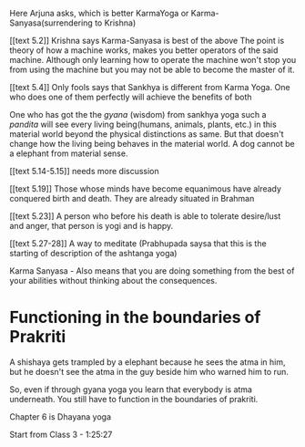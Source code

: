 Here Arjuna asks, which is better KarmaYoga or Karma-Sanyasa(surrendering to Krishna)

[[text 5.2]] Krishna says Karma-Sanyasa is best of the above
The point is theory of how a machine works, makes you better operators of the said machine. Although only learning how to operate the machine won't stop you from using the machine but you may not be able to become the master of it. 

[[text 5.4]] Only fools says that Sankhya is different from Karma Yoga. One who does one of them perfectly will achieve the benefits of both 

One who has got the the *gyana* (wisdom) from sankhya yoga such a *pandita* will see every living being(humans, animals, plants, etc.) in this material world beyond the physical distinctions as same. But that doesn't change how the living being behaves in the material world. A dog cannot be a elephant from material sense. 

[[text 5.14-5.15]] needs more discussion

[[text 5.19]] Those whose minds have become equanimous have already conquered birth and death. They are already situated in Brahman 

[[text 5.23]] A person who before his death is able to tolerate desire/lust and anger, that person is yogi and is happy.

[[text 5.27-28]] A way to meditate (Prabhupada saysa that this is the starting of description of the ashtanga yoga)

Karma Sanyasa - Also means that you are doing something from the best of your abilities without thinking about the consequences. 

# Functioning in the boundaries of Prakriti 
A shishaya gets trampled by a elephant because he sees the atma in him, but he doesn't see the atma in the guy beside him who warned him to run. 

So, even if through gyana yoga you learn that everybody is atma underneath. You still have to function in the boundaries of prakriti. 



Chapter 6 is Dhayana yoga

Start from Class 3 - 1:25:27

